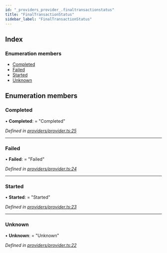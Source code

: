 ```yaml
---
id: "_providers_provider_.finaltransactionstatus"
title: "FinalTransactionStatus"
sidebar_label: "FinalTransactionStatus"
---
```


## Index

### Enumeration members

* [Completed](_providers_provider_.finaltransactionstatus.md#completed)
* [Failed](_providers_provider_.finaltransactionstatus.md#failed)
* [Started](_providers_provider_.finaltransactionstatus.md#started)
* [Unknown](_providers_provider_.finaltransactionstatus.md#unknown)

## Enumeration members

###  Completed

• **Completed**: = "Completed"

*Defined in [providers/provider.ts:25](https://github.com/nearprotocol/nearlib/blob/2fe0e0d/src.ts/providers/provider.ts#L25)*

___

###  Failed

• **Failed**: = "Failed"

*Defined in [providers/provider.ts:24](https://github.com/nearprotocol/nearlib/blob/2fe0e0d/src.ts/providers/provider.ts#L24)*

___

###  Started

• **Started**: = "Started"

*Defined in [providers/provider.ts:23](https://github.com/nearprotocol/nearlib/blob/2fe0e0d/src.ts/providers/provider.ts#L23)*

___

###  Unknown

• **Unknown**: = "Unknown"

*Defined in [providers/provider.ts:22](https://github.com/nearprotocol/nearlib/blob/2fe0e0d/src.ts/providers/provider.ts#L22)*

